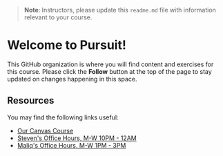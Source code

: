 > **Note**: Instructors, please update this `readme.md` file with information relevant to your course. 

# Welcome to Pursuit!

This GitHub organization is where you will find content and exercises for this course. Please click the **Follow** button at the top of the page to stay updated on changes happening in this space.

## Resources

You may find the following links useful:

- [Our Canvas Course]()
- [Steven's Office Hours, M-W 10PM - 12AM](https://calendar.google.com/calendar/u/0/appointments/schedules/AcZssZ0wC64MXNu6TEk3wqeKvp6iagOdrfThyQ40CIRifWqcqpSvGYtKbKRDS0cn0ivx9NH0ftbPa07Q)
- [Maliq's Office Hours, M-W 1PM - 3PM](https://calendar.google.com/calendar/u/0/appointments/schedules/AcZssZ0jjsiIfUSCoisVEE009pAElSGFgD3S5nkRjv8u5wZKdgNTTNnsKRDpplXz1whT4j7t4bYIu8Yv)
